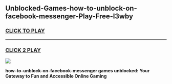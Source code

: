 
## Unblocked-Games-how-to-unblock-on-facebook-messenger-Play-Free-l3wby
<h3>
<a href="https://premium76.site?title=how-to-unblock-on-facebook-messenger&ref=12A">CLICK TO PLAY</a></h3>
<hr>

<h3>
<a href="https://premium76.site?title=how-to-unblock-on-facebook-messenger&ref=12A">CLICK 2 PLAY</a>
  
</h3>

<a href="https://premium76.site?title=how-to-unblock-on-facebook-messenger&ref=12A"><img src="https://clearcache.store/games.png"></a>


**how-to-unblock-on-facebook-messenger games unblocked: Your Gateway to Fun and Accessible Online Gaming**
